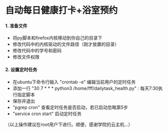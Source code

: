 # 自动每日健康打卡+浴室预约
#### 1.  准备文件

- 将py脚本和firefox内核移动到你自己的目录下
- 修改代码中的内核驱动的文件路径（刚才放置的目录）
- 修改代码中的学号和密码
- 修改文件权限

#### 2. 设置定时任务

- 在ubuntu下命令行输入  "crontab -e" 编辑当前用户的定时任务
- 添加一行 "30 7 * * * python3 /home/fff/dailytask_health.py" : 每天7:30执行指定脚本
- 保存并退出
- "pgrep cron" 查看定时任务是否启动，若已启动忽略第5步
- "service cron start" 启动定时任务 

（以上操作建议在root用户下进行。顺便，感谢学院的云主机...）
